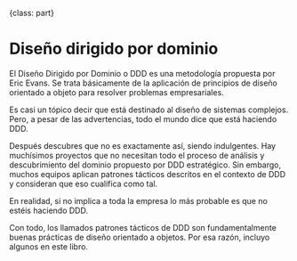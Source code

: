 {class: part}
# Diseño dirigido por dominio #

El Diseño Dirigido por Dominio o DDD es una metodología propuesta por Eric Evans. Se trata básicamente de la aplicación de principios de diseño orientado a objeto para resolver problemas empresariales.

Es casi un tópico decir que está destinado al diseño de sistemas complejos. Pero, a pesar de las advertencias, todo el mundo dice que está haciendo DDD.

Después descubres que no es exactamente así, siendo indulgentes. Hay muchísimos proyectos que no necesitan todo el proceso de análisis y descubrimiento del dominio propuesto por DDD estratégico. Sin embargo, muchos equipos aplican patrones tácticos descritos en el contexto de DDD y consideran que eso cualifica como tal.

En realidad, si no implica a toda la empresa lo más probable es que no estéis haciendo DDD.

Con todo, los llamados patrones tácticos de DDD son fundamentalmente buenas prácticas de diseño orientado a objetos. Por esa razón, incluyo algunos en este libro.

